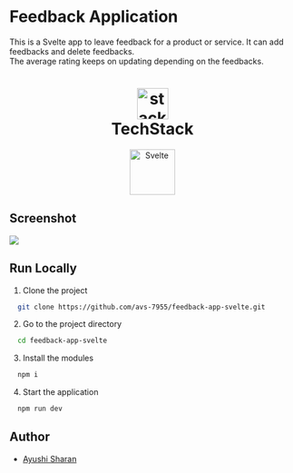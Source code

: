 # Feedback Application

This is a Svelte app to leave feedback for a product or service. It can add feedbacks and delete feedbacks.
<br>
The average rating keeps on updating depending on the feedbacks.

<h1 align="center">
    <img src="https://ik.imagekit.io/pq7opoglh/GitHub_ReadMe/stack_GjMfbKvDP.svg?ik-sdk-version=javascript-1.4.3&updatedAt=1655143763495" width="55" alt="stacklogo-python" />
 <br>
 TechStack</h1>

<div align="center">
    <img src="https://raw.githubusercontent.com/gilbarbara/logos/master/logos/svelte.svg" alt="Svelte" height="80"/>
</div>

## Screenshot

<img src="https://ik.imagekit.io/pq7opoglh/GitHub_ReadMe/Web_Development/feedbackui_K_1crFz4t.png?ik-sdk-version=javascript-1.4.3&updatedAt=1667962056927"/>

## Run Locally

1. Clone the project

```bash
  git clone https://github.com/avs-7955/feedback-app-svelte.git
```

2. Go to the project directory

```bash
  cd feedback-app-svelte
```

3. Install the modules

```bash
  npm i
```

4. Start the application

```bash
  npm run dev
```

## Author

-   [Ayushi Sharan](https://github.com/avs-7955)
